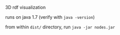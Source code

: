 3D rdf visualization

runs on java 1.7 (verify with `java -version`)

from within `dist/` directory, run `java -jar nodes.jar`

